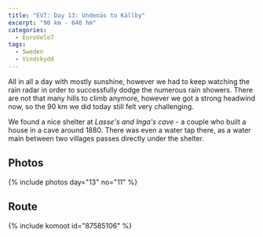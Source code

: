 ```yaml
---
title: "EV7: Day 13: Undenäs to Källby"
excerpt: "90 km - 640 hm"
categories:
  - EuroVelo7
tags:
  - Sweden
  - Vindskydd
---
```

All in all a day with mostly sunshine, however we had to keep watching the rain radar in order to successfully dodge the numerous rain showers. There are not that many hills to climb anymore, however we got a strong headwind now, so the 90 km we did today still felt very challenging.

We found a nice shelter at _Lasse's and Inga's cave_ - a couple who built a house in a cave around 1880. There was even a water tap there, as a water main between two villages passes directly under the shelter. 

## Photos

{% include photos day="13" no="11" %}

## Route

{% include komoot id="87585106" %}
